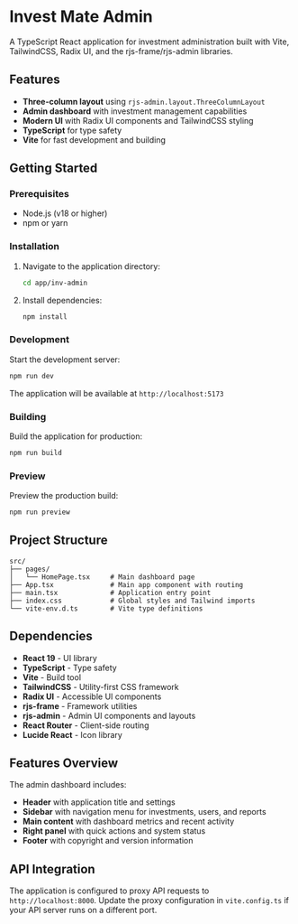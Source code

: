 # Invest Mate Admin

A TypeScript React application for investment administration built with Vite, TailwindCSS, Radix UI, and the rjs-frame/rjs-admin libraries.

## Features

- **Three-column layout** using `rjs-admin.layout.ThreeColumnLayout`
- **Admin dashboard** with investment management capabilities
- **Modern UI** with Radix UI components and TailwindCSS styling
- **TypeScript** for type safety
- **Vite** for fast development and building

## Getting Started

### Prerequisites

- Node.js (v18 or higher)
- npm or yarn

### Installation

1. Navigate to the application directory:

   ```bash
   cd app/inv-admin
   ```

2. Install dependencies:
   ```bash
   npm install
   ```

### Development

Start the development server:

```bash
npm run dev
```

The application will be available at `http://localhost:5173`

### Building

Build the application for production:

```bash
npm run build
```

### Preview

Preview the production build:

```bash
npm run preview
```

## Project Structure

```
src/
├── pages/
│   └── HomePage.tsx     # Main dashboard page
├── App.tsx              # Main app component with routing
├── main.tsx             # Application entry point
├── index.css            # Global styles and Tailwind imports
└── vite-env.d.ts        # Vite type definitions
```

## Dependencies

- **React 19** - UI library
- **TypeScript** - Type safety
- **Vite** - Build tool
- **TailwindCSS** - Utility-first CSS framework
- **Radix UI** - Accessible UI components
- **rjs-frame** - Framework utilities
- **rjs-admin** - Admin UI components and layouts
- **React Router** - Client-side routing
- **Lucide React** - Icon library

## Features Overview

The admin dashboard includes:

- **Header** with application title and settings
- **Sidebar** with navigation menu for investments, users, and reports
- **Main content** with dashboard metrics and recent activity
- **Right panel** with quick actions and system status
- **Footer** with copyright and version information

## API Integration

The application is configured to proxy API requests to `http://localhost:8000`. Update the proxy configuration in `vite.config.ts` if your API server runs on a different port.
